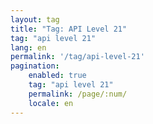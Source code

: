 ```yaml
---
layout: tag
title: "Tag: API Level 21"
tag: "api level 21"
lang: en
permalink: '/tag/api-level-21'
pagination:
    enabled: true
    tag: "api level 21"
    permalink: /page/:num/
    locale: en
---
```

